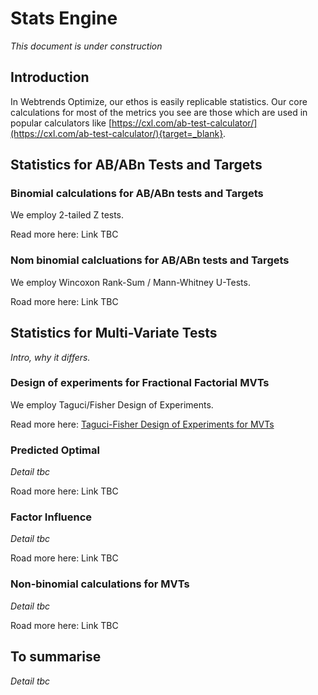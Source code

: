 # Stats Engine

*This document is under construction*

## Introduction

In Webtrends Optimize, our ethos is easily replicable statistics. Our core calculations for most of the metrics you see are those which are used in popular calculators like [https://cxl.com/ab-test-calculator/](https://cxl.com/ab-test-calculator/){target=_blank}.

## Statistics for AB/ABn Tests and Targets

### Binomial calculations for AB/ABn tests and Targets

We employ 2-tailed Z tests. 

Read more here: Link TBC

### Nom binomial calcluations for AB/ABn tests and Targets

We employ Wincoxon Rank-Sum / Mann-Whitney U-Tests.  

Road more here: Link TBC

## Statistics for Multi-Variate Tests

*Intro, why it differs.*

### Design of experiments for Fractional Factorial MVTs

We employ Taguci/Fisher Design of Experiments. 

Read more here: [Taguci-Fisher Design of Experiments for MVTs](./taguchi-fisher-design-of-experiments-mvt)

### Predicted Optimal 

*Detail tbc*

Road more here: Link TBC

### Factor Influence 

*Detail tbc*

Road more here: Link TBC

### Non-binomial calculations for MVTs

*Detail tbc*

Road more here: Link TBC

## To summarise

*Detail tbc*